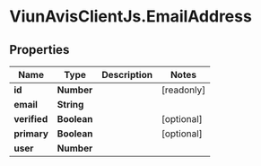 # ViunAvisClientJs.EmailAddress

## Properties

Name | Type | Description | Notes
------------ | ------------- | ------------- | -------------
**id** | **Number** |  | [readonly] 
**email** | **String** |  | 
**verified** | **Boolean** |  | [optional] 
**primary** | **Boolean** |  | [optional] 
**user** | **Number** |  | 


